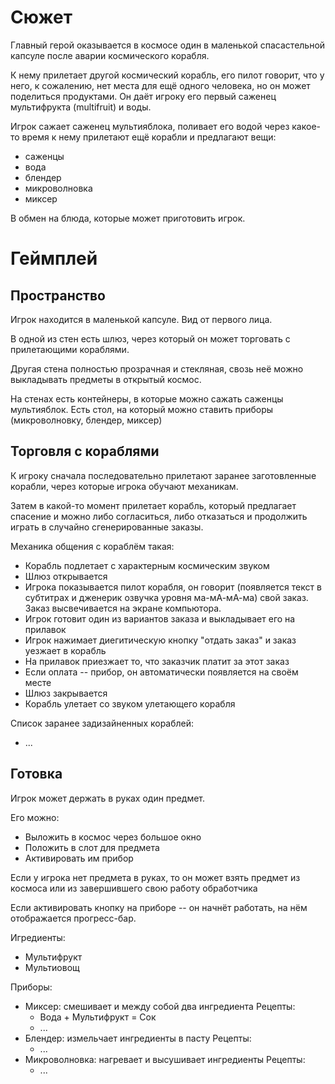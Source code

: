 # Сюжет

Главный герой оказывается в космосе один в маленькой спасастельной капсуле после аварии космического корабля.

К нему прилетает другой космический корабль, его пилот говорит, что у него, к сожалению, нет места для ещё одного человека, но он может поделиться продуктами. Он даёт игроку его первый саженец мультифрукта (multifruit) и воды.

Игрок сажает саженец мультияблока, поливает его водой через какое-то время к нему прилетают ещё корабли и предлагают вещи:
- саженцы
- вода
- блендер
- микроволновка
- миксер

В обмен на блюда, которые может приготовить игрок.

# Геймплей

## Пространство

Игрок находится в маленькой капсуле. Вид от первого лица.

В одной из стен есть шлюз, через который он может торговать с прилетающими кораблями.

Другая стена полностью прозрачная и стекляная, свозь неё можно выкладывать предметы в открытый космос.

На стенах есть контейнеры, в которые можно сажать саженцы мультияблок. Есть стол, на который можно ставить приборы (микроволновку, блендер, миксер)

## Торговля с кораблями 

К игроку сначала последовательно прилетают заранее заготовленные корабли, через которые игрока обучают механикам.

Затем в какой-то момент прилетает корабль, который предлагает спасение и можно либо согласиться, либо отказаться и продолжить играть в случайно сгенерированные заказы.

Механика общения с кораблём такая:
- Корабль подлетает с характерным космическим звуком
- Шлюз открывается
- Игрока показывается пилот корабля, он говорит (появляется текст в субтитрах и дженерик озвучка уровня ма-мА-мА-ма) свой заказ. Заказ высвечивается на экране компьютора.
- Игрок готовит один из вариантов заказа и выкладывает его на прилавок 
- Игрок нажимает диегитическую кнопку "отдать заказ" и заказ уезжает в корабль
- На прилавок приезжает то, что заказчик платит за этот заказ
- Если оплата -- прибор, он автоматически появляется на своём месте
- Шлюз закрывается
- Корабль улетает со звуком улетающего корабля

Список заранее задизайненных кораблей:
- ...

## Готовка

Игрок может держать в руках один предмет.

Его можно:
- Выложить в космос через большое окно
- Положить в слот для предмета
- Активировать им прибор

Если у игрока нет предмета в руках, то он может взять предмет из космоса или из завершившего свою работу обработчика

Если активировать кнопку на приборе -- он начнёт работать, на нём отображается прогресс-бар.

Игредиенты:
  - Мультифрукт
  - Мультиовощ

Приборы:
- Миксер: смешивает и между собой два ингредиента
  Рецепты:
    - Вода + Мультифрукт = Сок
    - ...
- Блендер: измельчает ингредиенты в пасту
  Рецепты:
    - ...
- Микроволновка: нагревает и высушивает ингредиенты
  Рецепты:
    - ...



   
  
  

